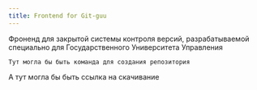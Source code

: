 ```yaml
---
title: Frontend for Git-guu
---
```


Фроненд для закрытой системы контроля версий, разрабатываемой специально для Государственного Университета Управления

```
Тут могла бы быть команда для создания репозитория
```

А тут могла бы быть ссылка на скачивание